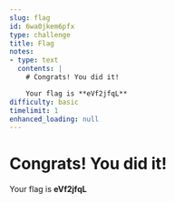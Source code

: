 ```yaml
---
slug: flag
id: 6wa0jkem6pfx
type: challenge
title: Flag
notes:
- type: text
  contents: |
    # Congrats! You did it!

    Your flag is **eVf2jfqL**
difficulty: basic
timelimit: 1
enhanced_loading: null
---
```

# Congrats!  You did it!

Your flag is **eVf2jfqL**
